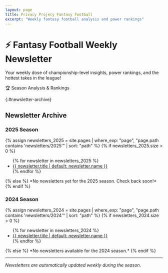 ```yaml
---
layout: page
title: Privacy Projecy Fantasy Football
excerpt: "Weekly fantasy football analysis and power rankings"
---
```


<div class="hero-section">
  <h1 class="hero-title">⚡ Fantasy Football Weekly Newsletter</h1>
  <p class="hero-subtitle">Your weekly dose of championship-level insights, power rankings, and the hottest takes in the league!</p>
  <div class="hero-badge">🏆 Season Analysis & Rankings</div>
</div>

{:#newsletter-archive}
## Newsletter Archive

### 2025 Season
{% assign newsletters_2025 = site.pages | where_exp: "page", "page.path contains 'newsletters/2025'" | sort: "path" %}
{% if newsletters_2025.size > 0 %}
<ul class="newsletter-list">
  {% for newsletter in newsletters_2025 %}
  <li>
    <a href="{{ newsletter.url | relative_url }}">
      {{ newsletter.title | default: newsletter.name }}
    </a>
  </li>
  {% endfor %}
</ul>
{% else %}
*No newsletters yet for the 2025 season. Check back soon!*
{% endif %}

### 2024 Season  
{% assign newsletters_2024 = site.pages | where_exp: "page", "page.path contains 'newsletters/2024'" | sort: "path" %}
{% if newsletters_2024.size > 0 %}
<ul class="newsletter-list">
  {% for newsletter in newsletters_2024 %}
  <li>
    <a href="{{ newsletter.url | relative_url }}">
      {{ newsletter.title | default: newsletter.name }}
    </a>
  </li>
  {% endfor %}
</ul>
{% else %}
*No newsletters available for the 2024 season.*
{% endif %}

---

*Newsletters are automatically updated weekly during the season.*